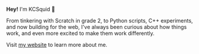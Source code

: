 **Hey!** I'm KCSquid 🦑

From tinkering with Scratch in grade 2, to Python scripts, C++ experiments, and now building for the web, I've always been curious about how things work, and even more excited to make them work differently.

Visit [my website](https://kcsquid.xyz) to learn more about me.
